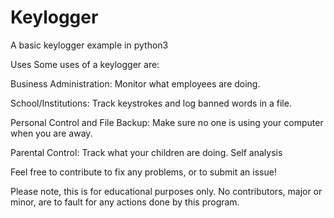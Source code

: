 # Keylogger
A basic keylogger example in python3


Uses
Some uses of a keylogger are:

Business Administration: Monitor what employees are doing.

School/Institutions: Track keystrokes and log banned words in a file.

Personal Control and File Backup: Make sure no one is using your computer when you are away.

Parental Control: Track what your children are doing.
Self analysis

Feel free to contribute to fix any problems, or to submit an issue!

Please note, this is for educational purposes only. No contributors, major or minor, are to fault for any actions done by this program.
